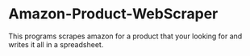 # Amazon-Product-WebScraper
This programs scrapes amazon for a product that your looking for and writes it all in a spreadsheet.
